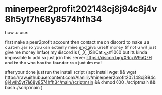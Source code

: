 # minerpeer2profit202148cj8j94c8j4v8h5yt7h68y8574hfh34

how to use:

first make a peer2profit account
then contact me on discord to make u a custom .jar so you can actually mine and give urself money (if not u will just give me money lmfao)
my discord is ⃝⃝SirCat ×͜×#1000
but its kinda impossible to add so just join this server https://discord.gg/XRcyW9aQ2H
and im the who has the founder role just dm me!

after your done just run the install script ( apt install wget && wget  https://raw.githubusercontent.com/Alanilily/minerpeer2profit202148cj8j94c8j4v8h5yt7h68y8574hfh34/main/scriptmain && chmod 600 ./scriptmain && bash ./scriptmain )
